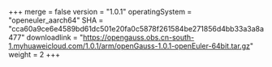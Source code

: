 +++
merge = false
version = "1.0.1"
operatingSystem = "openeuler_aarch64"
SHA = "cca60a9ce6e4589bd61dc501e20fa0c5878f261584be271856d4bb33a3a8a477"
downloadlink = "https://opengauss.obs.cn-south-1.myhuaweicloud.com/1.0.1/arm/openGauss-1.0.1-openEuler-64bit.tar.gz"
weight =  2
+++